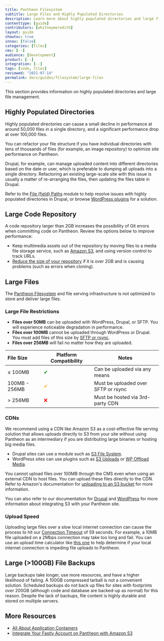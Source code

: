 ```yaml
---
title: Pantheon Filesystem
subtitle: Large Files and Highly Populated Directories
description: Learn more about highly populated directories and large files.
contenttype: [guide]
contributors: [whitneymeredith]
layout: guide
showtoc: true
innav: [false]
categories: [files]
cms: [--]
audience: [development]
product: [--]
integration: [--]
tags: [code, files]
reviewed: "2021-07-14"
permalink: docs/guides/filesystem/large-files
---
```


This section provides information on highly populated directories and large file management.

## Highly Populated Directories

Highly populated directories can cause a small decline in performance at around 50,000 files in a single directory, and a significant performance drop at over 100,000 files.

You can refactor your file structure if you have individual directories with tens of thousands of files (for example, an image repository) to optimize site performance on Pantheon.

Drupal, for example, can manage uploaded content into different directories based on the date or user, which is preferable to dumping all uploads into a single directory. Refactoring an existing large-scale site with this issue is usually a matter of re-arranging the files, then updating the files table in Drupal.

Refer to the [File (field) Paths](https://www.drupal.org/project/filefield_paths) module to help resolve issues with highly populated directories in Drupal, or browse [WordPress plugins](https://wordpress.org/plugins/) for a solution.

## Large Code Repository

A code repository larger than 2GB increases the possibility of Git errors when committing code on Pantheon. Review the options below to improve performance:

- Keep multimedia assets out of the repository by moving files to a media file storage service, such as [Amazon S3](https://aws.amazon.com/s3/), and using version control to track URLs.
- [Reduce the size of your repository](/guides/git/troubleshooting#reduce-large-repositories) if it is over 2GB and is causing problems (such as errors when cloning).

## Large Files

The [Pantheon Filesystem](/guides/filesystem) and file serving infrastructure is not optimized to store and deliver large files.

### Large File Restrictions

- **Files over 50MB** can be uploaded with WordPress, Drupal, or SFTP. You will experience noticeable degradation in performance.
- **Files over 100MB** cannot be uploaded through WordPress or Drupal. You must add files of this size by [SFTP or rsync](/guides/sftp/rsync-and-sftp).
- **Files over 256MB** will fail no matter how they are uploaded.

| File Size     | Platform Compatibility               | Notes                               |
|:--------------|--------------------------------------|-------------------------------------|
| ≤ 100MB       | <span  style="color:green">✔</span>  | Can be uploaded via any means       |
| 100MB - 256MB | <span  style="color:orange">✔</span> | Must be uploaded over SFTP or rsync |
| > 256MB       | <span  style="color:red">❌</span>    | Must be hosted via 3rd-party CDN    |

### CDNs

We recommend using a CDN like Amazon S3 as a cost-effective file serving solution that allows uploads directly to S3 from your site without using Pantheon as an intermediary if you are distributing large binaries or hosting big media files.

- Drupal sites can use a module such as [S3 File System](https://www.drupal.org/project/s3fs).
- WordPress sites can use plugins such as [S3 Uploads](https://github.com/humanmade/S3-Uploads) or [WP Offload Media](https://deliciousbrains.com/wp-offload-media/).

You cannot upload files over 100MB through the CMS even when using an external CDN to host files. You can upload these files directly to the CDN. Refer to Amazon's documentation for [uploading to an S3 bucket](https://docs.aws.amazon.com/AmazonS3/latest/user-guide/upload-objects.html) for more information.

You can also refer to our documentation for [Drupal](/drupal-s3) and [WordPress](/guides/wordpress-developer/wordpress-s3) for more information about integrating S3 with your Pantheon site.

### Upload Speed

Uploading large files over a slow local internet connection can cause the process to hit our [Connection Timeout](/timeouts/#timeouts-that-are-not-configurable) of 59 seconds. For example, a 10MB file uploaded on a 2Mbps connection may take too long and fail. You can use an upload time calculator like [this one](https://downloadtimecalculator.com/Upload-Time-Calculator.html) to help determine if your local internet connection is impeding file uploads to Pantheon.

## Large (>100GB) File Backups

Large backups take longer, use more resources, and have a higher likelihood of failing. A 100GB compressed tarball is not a convenient solution. Scheduled backups do not back up files for sites with footprints over 200GB (although code and database are backed-up as normal) for this reason. Despite the lack of backups, file content is highly durable and stored on multiple servers.

## More Resources

- [All About Application Containers](/application-containers)
- [Integrate Your Fastly Account on Pantheon with Amazon S3](/guides/fastly-pantheon/fastly-amazon-s3)